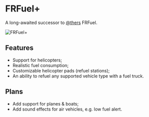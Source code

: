 # FRFuel+
A long-awaited successor to [@thers](https://github.com/thers/FRFuel) FRFuel.

![FRFuel+](https://i.imgur.com/QUdmaW5.png)

## Features

+ Support for helicopters;
+ Realistic fuel consumption;
+ Customizable helicopter pads (refuel stations);
+ An ability to refuel any supported vehicle type with a fuel truck. 

## Plans

+ Add support for planes & boats;
+ Add sound effects for air vehicles, e.g. low fuel alert.
